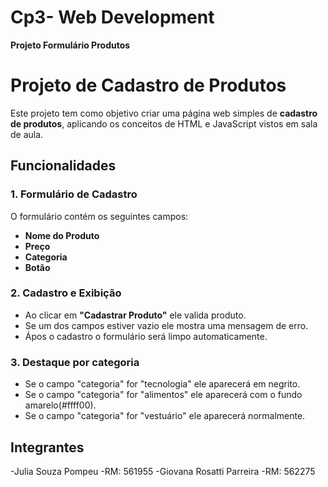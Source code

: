 # Cp3- Web Development
**Projeto Formulário Produtos**

# Projeto de Cadastro de Produtos

Este projeto tem como objetivo criar uma página web simples de **cadastro de produtos**, aplicando os conceitos de HTML e JavaScript vistos em sala de aula.

## Funcionalidades

### 1. Formulário de Cadastro

O formulário contém os seguintes campos:

* **Nome do Produto** 
* **Preço** 
* **Categoria**
* **Botão**

### 2. Cadastro e Exibição

* Ao clicar em **"Cadastrar Produto"** ele valida produto.
* Se um dos campos estiver vazio ele mostra uma mensagem de erro.
* Ápos o cadastro o formulário será limpo automaticamente.

### 3. Destaque por categoria

* Se o campo "categoria" for "tecnologia" ele aparecerá em negrito.
* Se o campo "categoria" for "alimentos" ele aparecerá com o fundo amarelo(#ffff00).
* Se o campo "categoria" for "vestuário" ele aparecerá normalmente.


## Integrantes
 -Julia Souza Pompeu 
 -RM: 561955
 -Giovana Rosatti Parreira
 -RM: 562275

